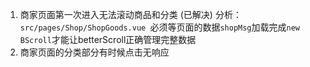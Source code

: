 1. 商家页面第一次进入无法滚动商品和分类 (已解决)
    分析：`src/pages/Shop/ShopGoods.vue `必须等页面的数据`shopMsg`加载完成`new BScroll`才能让betterScroll正确管理完整数据
    <br>
2. 商家页面的分类部分有时候点击无响应